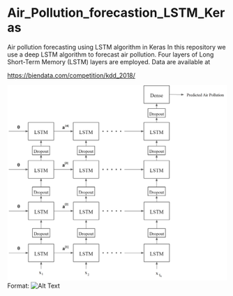 # Air_Pollution_forecastion_LSTM_Keras
Air pollution forecasting using LSTM algorithm in Keras
In this repository we use a deep LSTM algorithm to forecast air pollution. Four layers of Long Short-Term Memory (LSTM) layers are employed. Data are available at 

https://biendata.com/competition/kdd_2018/ 

![GitHub Logo](/Architecture.png)
Format: ![Alt Text](url)
